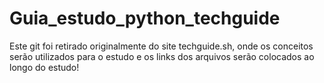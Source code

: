 # Guia_estudo_python_techguide
Este git foi retirado originalmente do site techguide.sh, onde os conceitos serão utilizados para o estudo e os links dos arquivos serão colocados ao longo do estudo!
